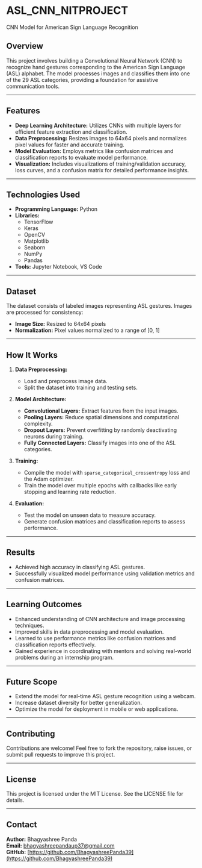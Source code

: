 # ASL_CNN_NITPROJECT
CNN Model for American Sign Language Recognition
## Overview
This project involves building a Convolutional Neural Network (CNN) to recognize hand gestures corresponding to the American Sign Language (ASL) alphabet. The model processes images and classifies them into one of the 29 ASL categories, providing a foundation for assistive communication tools.

---

## Features
- **Deep Learning Architecture:** Utilizes CNNs with multiple layers for efficient feature extraction and classification.
- **Data Preprocessing:** Resizes images to 64x64 pixels and normalizes pixel values for faster and accurate training.
- **Model Evaluation:** Employs metrics like confusion matrices and classification reports to evaluate model performance.
- **Visualization:** Includes visualizations of training/validation accuracy, loss curves, and a confusion matrix for detailed performance insights.

---

## Technologies Used
- **Programming Language:** Python
- **Libraries:**
  - TensorFlow
  - Keras
  - OpenCV
  - Matplotlib
  - Seaborn
  - NumPy
  - Pandas
- **Tools:** Jupyter Notebook, VS Code

---

## Dataset
The dataset consists of labeled images representing ASL gestures. Images are processed for consistency:
- **Image Size:** Resized to 64x64 pixels
- **Normalization:** Pixel values normalized to a range of [0, 1]

---

## How It Works
1. **Data Preprocessing:**
   - Load and preprocess image data.
   - Split the dataset into training and testing sets.

2. **Model Architecture:**
   - **Convolutional Layers:** Extract features from the input images.
   - **Pooling Layers:** Reduce spatial dimensions and computational complexity.
   - **Dropout Layers:** Prevent overfitting by randomly deactivating neurons during training.
   - **Fully Connected Layers:** Classify images into one of the ASL categories.

3. **Training:**
   - Compile the model with `sparse_categorical_crossentropy` loss and the Adam optimizer.
   - Train the model over multiple epochs with callbacks like early stopping and learning rate reduction.

4. **Evaluation:**
   - Test the model on unseen data to measure accuracy.
   - Generate confusion matrices and classification reports to assess performance.

---

## Results
- Achieved high accuracy in classifying ASL gestures.
- Successfully visualized model performance using validation metrics and confusion matrices.

---
## Learning Outcomes
- Enhanced understanding of CNN architecture and image processing techniques.
- Improved skills in data preprocessing and model evaluation.
- Learned to use performance metrics like confusion matrices and classification reports effectively.
- Gained experience in coordinating with mentors and solving real-world problems during an internship program.

---

## Future Scope
- Extend the model for real-time ASL gesture recognition using a webcam.
- Increase dataset diversity for better generalization.
- Optimize the model for deployment in mobile or web applications.

---

## Contributing
Contributions are welcome! Feel free to fork the repository, raise issues, or submit pull requests to improve this project.

---

## License
This project is licensed under the MIT License. See the LICENSE file for details.

---

## Contact
**Author:** Bhagyashree Panda  
**Email:** [bhagyashreepandaup37@gmail.com](mailto:bhagyashreepandaup37@gmail.com)  
**GitHub:** [https://github.com/BhagyashreePanda39](https://github.com/BhagyashreePanda39)
